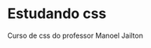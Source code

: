 <head>
     <link rel="stylesheet" href="Aula01/estiloreadme.css">
</head>
<h1>Estudando css</h1>
<p>Curso de css do professor Manoel Jailton</p>
